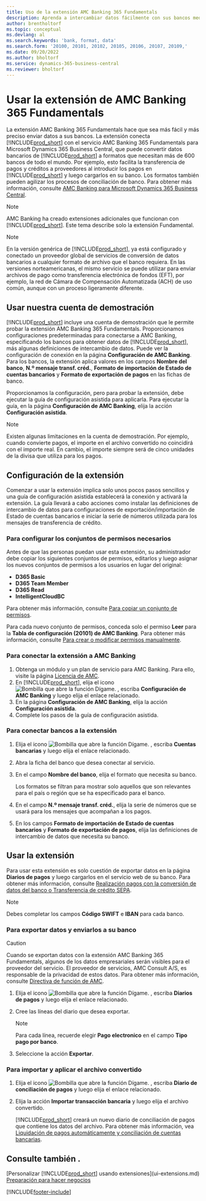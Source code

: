 ```yaml
---
title: Uso de la extensión AMC Banking 365 Fundamentals
description: Aprenda a intercambiar datos fácilmente con sus bancos mediante la transformación de datos al formato que requieran.
author: brentholtorf
ms.topic: conceptual
ms.devlang: al
ms.search.keywords: 'bank, format, data'
ms.search.form: '20100, 20101, 20102, 20105, 20106, 20107, 20109,'
ms.date: 09/20/2022
ms.author: bholtorf
ms.service: dynamics-365-business-central
ms.reviewer: bholtorf
---
```


# <a name="use-the-amc-banking-365-fundamentals-extension"></a>Usar la extensión de AMC Banking 365 Fundamentals

La extensión AMC Banking 365 Fundamentals hace que sea más fácil y más preciso enviar datos a sus bancos. La extensión conecta [!INCLUDE[prod_short](includes/prod_short.md)] con el servicio AMC Banking 365 Fundamentals para Microsoft Dynamics 365 Business Central, que puede convertir datos bancarios de [!INCLUDE[prod_short](includes/prod_short.md)] a formatos que necesitan más de 600 bancos de todo el mundo. Por ejemplo, esto facilita la transferencia de pagos y créditos a proveedores al introducir los pagos en [!INCLUDE[prod_short](includes/prod_short.md)] y luego cargarlos en su banco. Los formatos también pueden agilizar los procesos de conciliación de banco. Para obtener más información, consulte [AMC Banking para Microsoft Dynamics 365 Business Central](https://www.amcbanking.com/bc-fundamentals/).

> [!NOTE]
> AMC Banking ha creado extensiones adicionales que funcionan con [!INCLUDE[prod_short](includes/prod_short.md)]. Este tema describe solo la extensión Fundamental.

> [!NOTE]
> En la versión genérica de [!INCLUDE[prod_short](includes/prod_short.md)], ya está configurado y conectado un proveedor global de servicios de conversión de datos bancarios a cualquier formato de archivo que el banco requiera. En las versiones norteamericanas, el mismo servicio se puede utilizar para enviar archivos de pago como transferencia electrónica de fondos (EFT), por ejemplo, la red de Cámara de Compensación Automatizada (ACH) de uso común, aunque con un proceso ligeramente diferente.

## <a name="use-our-demonstration-account"></a>Usar nuestra cuenta de demostración

[!INCLUDE[prod_short](includes/prod_short.md)] incluye una cuenta de demostración que le permite probar la extensión AMC Banking 365 Fundamentals. Proporcionamos configuraciones predeterminadas para conectarse a AMC Banking, especificando los bancos para obtener datos de [!INCLUDE[prod_short](includes/prod_short.md)], más algunas definiciones de intercambio de datos. Puede ver la configuración de conexión en la página **Configuración de AMC Banking**. Para los bancos, la extensión aplica valores en los campos **Nombre del banco**, **N.º mensaje transf. créd.**, **Formato de importación de Estado de cuentas bancarios** y **Formato de exportación de pagos** en las fichas de banco.

Proporcionamos la configuración, pero para probar la extensión, debe ejecutar la guía de configuración asistida para aplicarla. Para ejecutar la guía, en la página **Configuración de AMC Banking**, elija la acción **Configuración asistida**.

> [!NOTE]
> Existen algunas limitaciones en la cuenta de demostración. Por ejemplo, cuando convierte pagos, el importe en el archivo convertido no coincidirá con el importe real. En cambio, el importe siempre será de cinco unidades de la divisa que utiliza para los pagos.  

## <a name="setting-up-the-extension"></a>Configuración de la extensión

Comenzar a usar la extensión implica solo unos pocos pasos sencillos y una guía de configuración asistida establecerá la conexión y activará la extensión. La guía llevará a cabo acciones como instalar las definiciones de intercambio de datos para configuraciones de exportación/importación de Estado de cuentas bancarios e iniciar la serie de números utilizada para los mensajes de transferencia de crédito.  

### <a name="to-set-up-the-required-permission-sets"></a>Para configurar los conjuntos de permisos necesarios

Antes de que las personas puedan usar esta extensión, su administrador debe copiar los siguientes conjuntos de permisos, editarlos y luego asignar los nuevos conjuntos de permisos a los usuarios en lugar del original:

* **D365 Basic**
* **D365 Team Member**
* **D365 Read**
* **IntelligentCloudBC**

Para obtener más información, consulte [Para copiar un conjunto de permisos](ui-define-granular-permissions.md#copy-a-permission-set).

Para cada nuevo conjunto de permisos, conceda solo el permiso **Leer** para la **Tabla de configuración (20101) de AMC Banking**. Para obtener más información, consulte [Para crear o modificar permisos manualmente](ui-define-granular-permissions.md#create-a-permission-set).

### <a name="to-connect-the-extension-to-amc-banking"></a>Para conectar la extensión a AMC Banking

1. Obtenga un módulo y un plan de servicio para AMC Banking. Para ello, visite la página [Licencia de AMC](https://license.amcbanking.com/register).
2. En [!INCLUDE[prod_short](includes/prod_short.md)], elija el icono ![Bombilla que abre la función Dígame.](media/ui-search/search_small.png "Dígame qué desea hacer") , escriba **Configuración de AMC Banking** y luego elija el enlace relacionado.  
3. En la página **Configuración de AMC Banking**, elija la acción **Configuración asistida**.
4. Complete los pasos de la guía de configuración asistida.

### <a name="to-connect-bank-accounts-to-the-extension"></a>Para conectar bancos a la extensión

1. Elija el icono ![Bombilla que abre la función Dígame.](media/ui-search/search_small.png "Dígame qué desea hacer") , escriba **Cuentas bancarias** y luego elija el enlace relacionado.
2. Abra la ficha del banco que desea conectar al servicio.
3. En el campo **Nombre del banco**, elija el formato que necesita su banco.  

   Los formatos se filtran para mostrar solo aquellos que son relevantes para el país o región que se ha especificado para el banco.
4. En el campo **N.º mensaje transf. créd.**, elija la serie de números que se usará para los mensajes que acompañan a los pagos.
5. En los campos **Formato de importación de Estado de cuentas bancarios** y **Formato de exportación de pagos**, elija las definiciones de intercambio de datos que necesita su banco.

## <a name="use-the-extension"></a>Usar la extensión

Para usar esta extensión es solo cuestión de exportar datos en la página **Diarios de pagos** y luego cargarlos en el servicio web de su banco. Para obtener más información, consulte [Realización pagos con la conversión de datos del banco o Transferencia de crédito SEPA](finance-make-payments-with-bank-data-conversion-service-or-sepa-credit-transfer.md).

> [!NOTE]
> Debes completar los campos **Código SWIFT** e **IBAN** para cada banco.

### <a name="to-export-data-and-submit-it-to-your-bank"></a>Para exportar datos y enviarlos a su banco

> [!CAUTION]  
> Cuando se exportan datos con la extensión AMC Banking 365 Fundamentals, algunos de los datos empresariales serán visibles para el proveedor del servicio. El proveedor de servicios, AMC Consult A/S, es responsable de la privacidad de estos datos. Para obtener más información, consulte [Directiva de función de AMC](https://go.microsoft.com/fwlink/?LinkId=510158).

1. Elija el icono ![Bombilla que abre la función Dígame.](media/ui-search/search_small.png "Dígame qué desea hacer") , escriba **Diarios de pagos** y luego elija el enlace relacionado.
2. Cree las líneas del diario que desea exportar.  

   > [!NOTE]
   > Para cada línea, recuerde elegir **Pago electronico** en el campo **Tipo pago por banco**.
3. Seleccione la acción **Exportar**.

### <a name="to-import-and-apply-the-converted-file"></a>Para importar y aplicar el archivo convertido

1. Elija el icono ![Bombilla que abre la función Dígame.](media/ui-search/search_small.png "Dígame qué desea hacer") , escriba **Diario de conciliación de pagos** y luego elija el enlace relacionado.
2. Elija la acción **Importar transacción bancaria** y luego elija el archivo convertido.  

   [!INCLUDE[prod_short](includes/prod_short.md)] creará un nuevo diario de conciliación de pagos que contiene los datos del archivo. Para obtener más información, vea [Liquidación de pagos automáticamente y conciliación de cuentas bancarias](receivables-apply-payments-auto-reconcile-bank-accounts.md).

## <a name="see-also"></a>Consulte también .

[Personalizar [!INCLUDE[prod_short](includes/prod_short.md)] usando extensiones](ui-extensions.md)  
[Preparación para hacer negocios](ui-get-ready-business.md)  

[!INCLUDE[footer-include](includes/footer-banner.md)]

